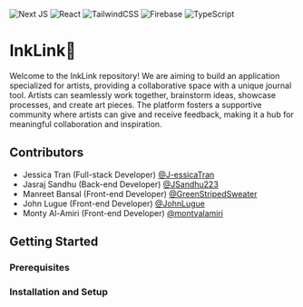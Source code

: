 ![Next JS](https://img.shields.io/badge/Next-black?style=for-the-badge&logo=next.js&logoColor=white)
![React](https://img.shields.io/badge/react-%2320232a.svg?style=for-the-badge&logo=react&logoColor=%2361DAFB)
![TailwindCSS](https://img.shields.io/badge/tailwindcss-%2338B2AC.svg?style=for-the-badge&logo=tailwind-css&logoColor=white)
![Firebase](https://img.shields.io/badge/Firebase-039BE5?style=for-the-badge&logo=Firebase&logoColor=white)
![TypeScript](https://img.shields.io/badge/typescript-%23007ACC.svg?style=for-the-badge&logo=typescript&logoColor=white)

# InkLink🦑
Welcome to the InkLink repository! We are aiming to build an application specialized for artists, providing a collaborative space with a unique journal tool. Artists can seamlessly work together, brainstorm ideas, showcase processes, and create art pieces. The platform fosters a supportive community where artists can give and receive feedback, making it a hub for meaningful collaboration and inspiration.

## Contributors
- Jessica Tran (Full-stack Developer) [@J-essicaTran](https://github.com/J-essicaTran)
- Jasraj Sandhu (Back-end Developer) [@JSandhu223](https://github.com/JSandhu223)
- Manreet Bansal (Front-end Developer) [@GreenStripedSweater](https://github.com/GreenStripedSweater)
- John Lugue (Front-end Developer) [@JohnLugue](https://github.com/JohnLugue)
- Monty Al-Amiri (Front-end Developer) [@montyalamiri](https://github.com/montyalamiri)

## Getting Started

### Prerequisites

### Installation and Setup
